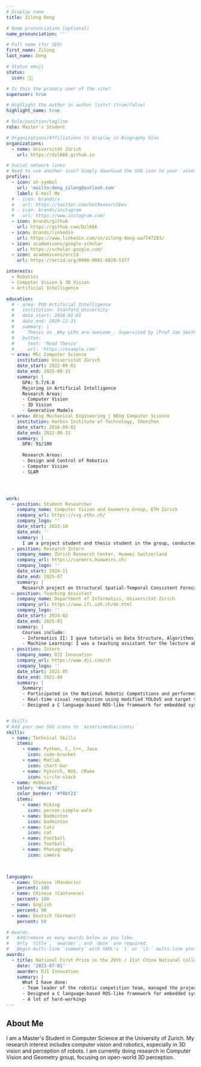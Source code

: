 ```yaml
---
# Display name
title: Zilong Deng

# Name pronunciation (optional)
name_pronunciation: ''

# Full name (for SEO)
first_name: Zilong
last_name: Deng

# Status emoji 
status:
  icon: 👨‍💻

# Is this the primary user of the site?
superuser: true

# Highlight the author in author lists? (true/false)
highlight_name: true

# Role/position/tagline
role: Master's Student

# Organizations/Affiliations to display in Biography blox
organizations:
  - name: Universität Zürich
    url: https://dzl666.github.io

# Social network links
# Need to use another icon? Simply download the SVG icon to your `assets/media/icons/` folder.
profiles:
  - icon: at-symbol
    url: 'mailto:deng_zilong@outlook.com'
    label: E-mail Me
  # - icon: brands/x
  #   url: https://twitter.com/GetResearchDev
  # - icon: brands/instagram
  #   url: https://www.instagram.com/
  - icon: brands/github
    url: https://github.com/Dzl666
  - icon: brands/linkedin
    url: https://www.linkedin.com/in/zilong-deng-aa7747283/
  - icon: academicons/google-scholar
    url: https://scholar.google.com/
  - icon: academicons/orcid
    url: https://orcid.org/0000-0001-6820-5377

interests:
  - Robotics
  - Computer Vision & 3D Vision
  - Artificial Intelligence

education:
  # - area: PhD Artificial Intelligence
  #   institution: Stanford University
  #   date_start: 2016-01-01
  #   date_end: 2020-12-31
  #   summary: |
  #     Thesis on _Why LLMs are awesome_. Supervised by [Prof Joe Smith](https://example.com). Presented papers at 5 IEEE conferences with the contributions being published in 2 Springer journals.
  #   button:
  #     text: 'Read Thesis'
  #     url: 'https://example.com'
  - area: MSc Computer Science
    institution: Universität Zürich
    date_start: 2022-09-01
    date_end: 2025-08-31
    summary: |
      GPA: 5.7/6.0
      Majoring in Artificial Intelligence
      Research Areas:
      - Computer Vision
      - 3D Vision
      - Generative Models
  - area: BEng Mechanical Engineering | BEng Computer Science
    institution: Harbin Institute of Technology, Shenzhen
    date_start: 2018-09-01
    date_end: 2022-06-31
    summary: |
      GPA: 91/100
      
      Research Areas:
      - Design and Control of Robotics
      - Computer Vision
      - SLAM




work:
  - position: Student Researcher
    company_name: Computer Vision and Geometry Group, ETH Zürich
    company_url: https://cvg.ethz.ch/
    company_logo: ''
    date_start: 2023-10
    date_end: ''
    summary: |
      I am a project student and thesis student in the group, conducted research on 3D vision.
  - position: Research Intern
    company_name: Zürich Research Center, Huawei Switzerland
    company_url: https://careers.huaweirc.ch/
    company_logo: ''
    date_start: 2024-11
    date_end: 2025-07
    summary: |
      Research project on Structural Spatial-Temporal Consistent Forecasting of 4D Assets
  - position: Teaching Assistant
    company_name: Department of Informatics, Universität Zürich
    company_url: https://www.ifi.uzh.ch/de.html
    company_logo: ''
    date_start: 2024-02
    date_end: 2025-01
    summary: |
      Courses include:
      - Informatics II: I gave tutorials on Data Structure, Algorithms, and programming in C
      - Machine Learning: I was a teaching assistant for the lecture about statistical machine learning
  - position: Intern
    company_name: DJI Innovation
    company_url: https://www.dji.com/ch
    company_logo: ''
    date_start: 2021-05
    date_end: 2021-08
    summary: |
      Summary:
      - Participated in the National Robotic Competitions and performed technical presentations at DJI as an excellent team.
      - Real-time visual recognition using modified YOLOv5 and target tracking using Extended Kalman Filter.
      - Designed a C language-based ROS-like framework for embedded system (STM32) of wheeled robots


# Skills
# Add your own SVG icons to `assets/media/icons/`
skills:
  - name: Technical Skills
    items:
      - name: Python, C, C++, Java
        icon: code-bracket
      - name: Matlab
        icon: chart-bar
      - name: Pytorch, ROS, CMake
        icon: circle-stack
  - name: Hobbies
    color: '#eeac02'
    color_border: '#f0bf23'
    items:
      - name: Hiking
        icon: person-simple-walk
      - name: Badminton
        icon: badminton
      - name: Cats
        icon: cat
      - name: Football
        icon: football
      - name: Photography
        icon: camera
      


languages:
  - name: Chinese (Manderin)
    percent: 100
  - name: Chinese (Cantonese)
    percent: 100
  - name: English
    percent: 90
  - name: Deutsch (German)
    percent: 50

# Awards.
#   Add/remove as many awards below as you like.
#   Only `title`, `awarder`, and `date` are required.
#   Begin multi-line `summary` with YAML's `|` or `|2-` multi-line prefix and indent 2 spaces below.
awards:
  - title: National First Prize in the 20th / 21st China National College Robotic Competition ‘RoboMaster’
    date: '2023-07-01'
    awarder: DJI Innovation
    summary: |
      What I have done:
      - Team leader of the robotic competition team, managed the project progress and proposed technical ideas.
      - Designed a C language-based ROS-like framework for embedded system (STM32) of wheeled robots
      - A lot of hard-workings
---
```


## About Me

I am a Master's Student in Computer Science at the University of Zurich. My research interest includes computer vision and robotics, especially in 3D vision and perception of robots. I am currently doing research in Computer Vision and Geometry group, focusing on open-world 3D perception.
